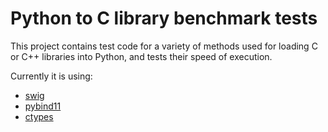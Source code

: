 # Python to C library benchmark tests

This project contains test code for a variety of methods used for loading C or C++ libraries into Python, and tests their speed of execution.

Currently it is using:
- [swig](swig/README.md)
- [pybind11](pybind11/README.md)
- [ctypes](ctypes/README.md)
